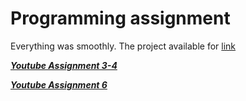 # Programming assignment
Everything was smoothly. 
The project available for [link](https://movie-for-mobdev.herokuapp.com/)

***[Youtube Assignment 3-4](https://www.youtube.com/watch?v=ZWcXI0AgLtk&ab_channel=RENZO)***

***[Youtube Assignment 6](https://youtu.be/kbPp24PqDDQ)***
